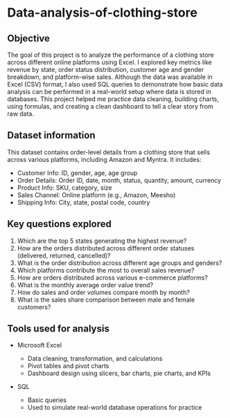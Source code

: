 # Data-analysis-of-clothing-store

## Objective

The goal of this project is to analyze the performance of a clothing store across different online platforms using Excel. I explored key metrics like revenue by state, order status distribution, customer age and gender breakdown, and platform-wise sales. Although the data was available in Excel (CSV) format, I also used SQL queries to demonstrate how basic data analysis can be performed in a real-world setup where data is stored in databases. This project helped me practice data cleaning, building charts, using formulas, and creating a clean dashboard to tell a clear story from raw data.

## Dataset information

This dataset contains order-level details from a clothing store that sells across various platforms, including Amazon and Myntra. It includes:
- Customer Info: ID, gender, age, age group
- Order Details: Order ID, date, month, status, quantity, amount, currency
- Product Info: SKU, category, size
- Sales Channel: Online platform (e.g., Amazon, Meesho)
- Shipping Info: City, state, postal code, country

## Key questions explored 

1. Which are the top 5 states generating the highest revenue?
2. How are the orders distributed across different order statuses (delivered, returned, cancelled)?
3. What is the order distribution across different age groups and genders?
4. Which platforms contribute the most to overall sales revenue?
5. How are orders distributed across various e-commerce platforms?
6. What is the monthly average order value trend?
7. How do sales and order volumes compare month by month?
8. What is the sales share comparison between male and female customers?

## Tools used for analysis

- Microsoft Excel
  - Data cleaning, transformation, and calculations
  - Pivot tables and pivot charts
  - Dashboard design using slicers, bar charts, pie charts, and KPIs

- SQL
  - Basic queries
  - Used to simulate real-world database operations for practice
